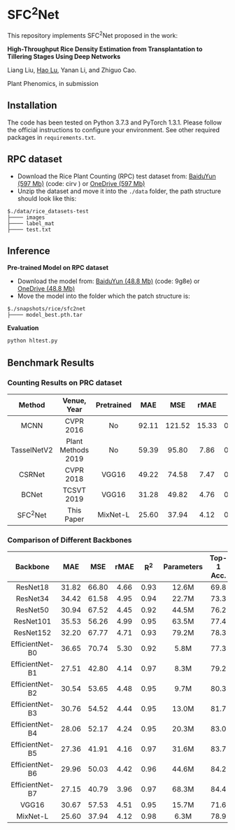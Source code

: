 # SFC<sup>2</sup>Net
This repository implements SFC<sup>2</sup>Net proposed in the work:

**High-Throughput Rice Density Estimation from Transplantation to Tillering Stages Using Deep Networks**

Liang Liu, [Hao Lu](https://sites.google.com/site/poppinace/), Yanan Li, and Zhiguo Cao.

Plant Phenomics, in submission

## Installation
The code has been tested on Python 3.7.3 and PyTorch 1.3.1. Please follow the
official instructions to configure your environment. See other required packages
in `requirements.txt`.


## RPC dataset
* Download the Rice Plant Counting (RPC) test dataset from: [BaiduYun (597 
Mb)](https://pan.baidu.com/s/12IDidkL267dpNSvNrcFRUQ) (code: cirv ) or [OneDrive (597 
Mb)](https://1drv.ms/u/s!AkNf_IPSDakh5zGoa6svOTC_Nmwr?e=nLkAlR)
* Unzip the dataset and move it into the `./data` folder, the path structure should look like this:
````
$./data/rice_datasets-test
├──── images
├──── label_mat
├──── test.txt
````

## Inference
**Pre-trained Model on RPC dataset**
* Download the model from: [BaiduYun (48.8 
Mb)](https://pan.baidu.com/s/1pWowlSpKdhg6l_9qET2yUw) (code: 9g8e) or [OneDrive (48.8 
Mb)](https://1drv.ms/u/s!AkNf_IPSDakh5zdqa5c8Co5QzB9y?e=SAiyly)
* Move the model into the folder which the patch structure is:
````
$./snapshots/rice/sfc2net
├──── model_best.pth.tar
````

**Evaluation**
```python
python hltest.py
```

## Benchmark Results

### Counting Results on PRC dataset
| Method              | Venue, Year           | Pretrained    | MAE    | MSE    | rMAE  | R<sup>2</sup> |
| :--:                | :--:                  | :--:          | :--:   | :--:   | :--:  | :--:          |
| MCNN                | CVPR   2016           | No            | 92.11  | 121.52 | 15.33 | 0.89          |
| TasselNetV2         | Plant Methods   2019  | No            | 59.39  | 95.80  | 7.86  | 0.91          |
| CSRNet              | CVPR   2018           | VGG16         | 49.22  | 74.58  | 7.47  | 0.91          |
| BCNet               | TCSVT  2019           | VGG16         | 31.28  | 49.82  | 4.76  | 0.96          |
| SFC<sup>2</sup>Net  | This Paper            | MixNet-L      | 25.60  | 37.94  | 4.12  | 0.98          |


### Comparison of Different Backbones
| Backbone            | MAE    | MSE    | rMAE | R<sup>2</sup> |   Parameters  | Top-1 Acc.|
| :--:                | :--:   | :--:   | :--: |      :--:     |    :--:       | :--: |
| ResNet18            | 31.82  | 66.80  | 4.66 |      0.93     |    12.6M      | 69.8 |
| ResNet34            | 34.42  | 61.58  | 4.95 |      0.94     |    22.7M      | 73.3 |
| ResNet50            | 30.94  | 67.52  | 4.45 |      0.92     |    44.5M      | 76.2 |
| ResNet101           | 35.53  | 56.26  | 4.99 |      0.95     |    63.5M      | 77.4 |
| ResNet152           | 32.20  | 67.77  | 4.71 |      0.93     |    79.2M      | 78.3 |
| EfficientNet-B0     | 36.65  | 70.74  | 5.30 |      0.92     |    5.8M       | 77.3 |
| EfficientNet-B1     | 27.51  | 42.80  | 4.14 |      0.97     |    8.3M       | 79.2 |
| EfficientNet-B2     | 30.54  | 53.65  | 4.48 |      0.95     |    9.7M       | 80.3 |
| EfficientNet-B3     | 30.76  | 54.52  | 4.44 |      0.95     |    13.0M      | 81.7 |
| EfficientNet-B4     | 28.06  | 52.17  | 4.24 |      0.95     |    20.3M      | 83.0 |
| EfficientNet-B5     | 27.36  | 41.91  | 4.16 |      0.97     |    31.6M      | 83.7 |
| EfficientNet-B6     | 29.96  | 50.03  | 4.42 |      0.96     |    44.6M      | 84.2 |
| EfficientNet-B7     | 27.15  | 40.79  | 3.96 |      0.97     |    68.3M      | 84.4 |
| VGG16               | 30.67  | 57.53  | 4.51 |      0.95     |    15.7M      | 71.6 |
| MixNet-L            | 25.60  | 37.94  | 4.12 |      0.98     |    6.3M       | 78.9 |
